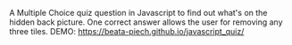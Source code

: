 A Multiple Choice quiz question in Javascript to find out what's on the hidden back picture.
One correct answer allows the user for removing any three tiles.
DEMO: https://beata-piech.github.io/javascript_quiz/
